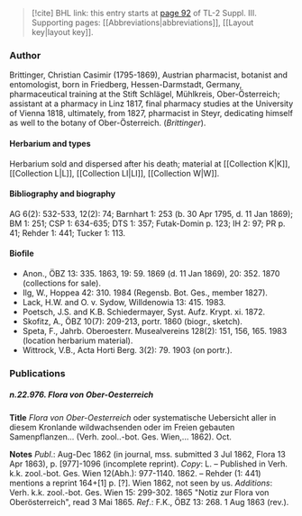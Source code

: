 > [!cite] BHL link: this entry starts at [page 92](https://www.biodiversitylibrary.org/item/103861#page/102/mode/1up) of TL-2 Suppl. III.
> Supporting pages: [[Abbreviations|abbreviations]], [[Layout key|layout key]].

### Author

Brittinger, Christian Casimir (1795-1869), Austrian pharmacist, botanist and entomologist, born in Friedberg, Hessen-Darmstadt, Germany, pharmaceutical training at the Stift Schlägel, Mühlkreis, Ober-Österreich; assistant at a pharmacy in Linz 1817, final pharmacy studies at the University of Vienna 1818, ultimately, from 1827, pharmacist in Steyr, dedicating himself as well to the botany of Ober-Österreich. (*Brittinger*).

#### Herbarium and types

Herbarium sold and dispersed after his death; material at [[Collection K|K]], [[Collection L|L]], [[Collection LI|LI]], [[Collection W|W]].

#### Bibliography and biography

AG 6(2): 532-533, 12(2): 74; Barnhart 1: 253 (b. 30 Apr 1795, d. 11 Jan 1869); BM 1: 251; CSP 1: 634-635; DTS 1: 357; Futak-Domin p. 123; IH 2: 97; PR p. 41; Rehder 1: 441; Tucker 1: 113.

#### Biofile

- Anon., ÖBZ 13: 335. 1863, 19: 59. 1869 (d. 11 Jan 1869), 20: 352. 1870 (collections for sale).
- Ilg, W., Hoppea 42: 310. 1984 (Regensb. Bot. Ges., member 1827).
- Lack, H.W. and O. v. Sydow, Willdenowia 13: 415. 1983.
- Poetsch, J.S. and K.B. Schiedermayer, Syst. Aufz. Krypt. xi. 1872.
- Skofitz, A., ÖBZ 10(7): 209-213, portr. 1860 (biogr., sketch).
- Speta, F., Jahrb. Oberoesterr. Musealvereins 128(2): 151, 156, 165. 1983 (location herbarium material).
- Wittrock, V.B., Acta Horti Berg. 3(2): 79. 1903 (on portr.).

### Publications

##### n.22.976. Flora von Ober-Oesterreich

**Title**
*Flora von Ober-Oesterreich* oder systematische Uebersicht aller in diesem Kronlande wildwachsenden oder im Freien gebauten Samenpflanzen... (Verh. zool..-bot. Ges. Wien,... 1862). Oct.

**Notes**
*Publ*.: Aug-Dec 1862 (in journal, mss. submitted 3 Jul 1862, Flora 13 Apr 1863), p. \[977\]-1096 (incomplete reprint). *Copy*: L. – Published in Verh. k.k. zool.-bot. Ges. Wien 12(Abh.): 977-1140. 1862. – Rehder (1: 441) mentions a reprint 164+\[1\] p. \[?\]. Wien 1862, not seen by us.
*Additions*: Verh. k.k. zool.-bot. Ges. Wien 15: 299-302. 1865 "Notiz zur Flora von Oberösterreich", read 3 Mai 1865.
*Ref*.: F.K., ÖBZ 13: 268. 1 Aug 1863 (rev.).

